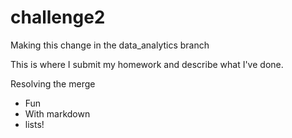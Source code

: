 # challenge2
Making this change in the data_analytics branch

This is where I submit my homework and describe what I've done. 

Resolving the merge

* Fun
* With markdown
* lists!

